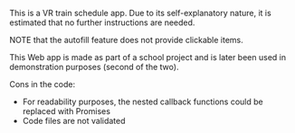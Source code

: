 This is a VR train schedule app.
Due to its self-explanatory nature, it is estimated that no further instructions are needed.

NOTE that the autofill feature does not provide clickable items.

This Web app is made as part of a school project and is later been used in demonstration purposes (second of the two).

Cons in the code:
- For readability purposes, the nested callback functions could be replaced with Promises
- Code files are not validated
